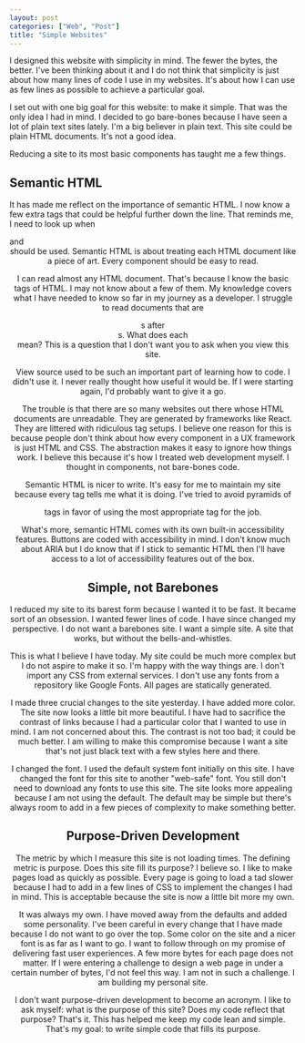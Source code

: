 ```yaml
---
layout: post
categories: ["Web", "Post"]
title: "Simple Websites"
---
```


I designed this website with simplicity in mind. The fewer the bytes, the better. I've been thinking about it and I do not think that simplicity is just about how many lines of code I use in my websites. It's about how I can use as few lines as possible to achieve a particular goal.

I set out with one big goal for this website: to make it simple. That was the only idea I had in mind. I decided to go bare-bones because I have seen a lot of plain text sites lately. I'm a big believer in plain text. This site could be plain HTML documents. It's not a good idea.

Reducing a site to its most basic components has taught me a few things.

## Semantic HTML

It has made me reflect on the importance of semantic HTML. I now know a few extra tags that could be helpful further down the line. That reminds me, I need to look up when <nav> and <header> should be used. Semantic HTML is about treating each HTML document like a piece of art. Every component should be easy to read.

I can read almost any HTML document. That's because I know the basic tags of HTML. I may not know about a few of them. My knowledge covers what I have needed to know so far in my journey as a developer. I struggle to read documents that are <div>s after <div>s. What does each <div> mean? This is a question that I don't want you to ask when you view this site.

View source used to be such an important part of learning how to code. I didn't use it. I never really thought how useful it would be. If I were starting again, I'd probably want to give it a go.

The trouble is that there are so many websites out there whose HTML documents are unreadable. They are generated by frameworks like React. They are littered with ridiculous tag setups. I believe one reason for this is because people don't think about how every component in a UX framework is just HTML and CSS. The abstraction makes it easy to ignore how things work. I believe this because it's how I treated web development myself. I thought in components, not bare-bones code.

Semantic HTML is nicer to write. It's easy for me to maintain my site because every tag tells me what it is doing. I've tried to avoid pyramids of <div> tags in favor of using the most appropriate tag for the job.

What's more, semantic HTML comes with its own built-in accessibility features. Buttons are coded with accessibility in mind. I don't know much about ARIA but I do know that if I stick to semantic HTML then I'll have access to a lot of accessibility features out of the box.

## Simple, not Barebones

I reduced my site to its barest form because I wanted it to be fast. It became sort of an obsession. I wanted fewer lines of code. I have since changed my perspective. I do not want a barebones site. I want a simple site. A site that works, but without the bells-and-whistles.

This is what I believe I have today. My site could be much more complex but I do not aspire to make it so. I'm happy with the way things are. I don't import any CSS from external services. I don't use any fonts from a repository like Google Fonts. All pages are statically generated.

I made three crucial changes to the site yesterday. I have added more color. The site now looks a little bit more beautiful. I have had to sacrifice the contrast of links because I had a particular color that I wanted to use in mind. I am not concerned about this. The contrast is not too bad; it could be much better. I am willing to make this compromise because I want a site that's not just black text with a few styles here and there.

I changed the font. I used the default system font initially on this site. I have changed the font for this site to another "web-safe" font. You still don't need to download any fonts to use this site. The site looks more appealing because I am not using the default. The default may be simple but there's always room to add in a few pieces of complexity to make something better.

## Purpose-Driven Development

The metric by which I measure this site is not loading times. The defining metric is purpose. Does this site fill its purpose? I believe so. I like to make pages load as quickly as possible. Every page is going to load a tad slower because I had to add in a few lines of CSS to implement the changes I had in mind. This is acceptable because the site is now a little bit more my own.

It was always my own. I have moved away from the defaults and added some personality. I've been careful in every change that I have made because I do not want to go over the top. Some color on the site and a nicer font is as far as I want to go. I want to follow through on my promise of delivering fast user experiences. A few more bytes for each page does not matter. If I were entering a challenge to design a web page in under a certain number of bytes, I'd not feel this way. I am not in such a challenge. I am building my personal site.

I don't want purpose-driven development to become an acronym. I like to ask myself: what is the purpose of this site? Does my code reflect that purpose? That's it. This has helped me keep my code lean and simple. That's my goal: to write simple code that fills its purpose.